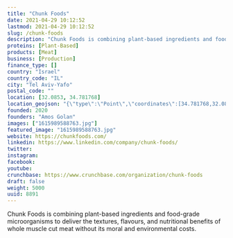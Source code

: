 ```yaml
---
title: "Chunk Foods"
date: 2021-04-29 10:12:52
lastmod: 2021-04-29 10:12:52
slug: /chunk-foods
description: "Chunk Foods is combining plant-based ingredients and food-grade microorganisms to deliver the textures, flavours, and nutritional benefits of whole muscle cut meat without its moral and environmental costs."
proteins: [Plant-Based]
products: [Meat]
business: [Production]
finance_type: []
country: "Israel"
country_code: "IL"
city: "Tel Aviv-Yafo"
postal_code: ""
location: [32.0853, 34.781768]
location_geojson: "{\"type\":\"Point\",\"coordinates\":[34.781768,32.0853]}"
founded: 2020
founders: "Amos Golan"
images: ["1615989588763.jpg"]
featured_image: "1615989588763.jpg"
website: https://chunkfoods.com/
linkedin: https://www.linkedin.com/company/chunk-foods/
twitter: 
instagram: 
facebook: 
youtube: 
crunchbase: https://www.crunchbase.com/organization/chunk-foods
draft: false
weight: 5000
uuid: 8891
---
```

Chunk Foods is combining plant-based ingredients and food-grade microorganisms to deliver the textures, flavours, and nutritional benefits of whole muscle cut meat without its moral and environmental costs.
